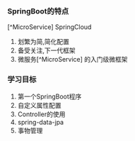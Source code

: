 ### SpringBoot的特点
[^MicroService] SpringCloud
1) 划繁为简,简化配置
2) 备受关注,下一代框架
3) 微服务[^MicroService] 的入门级微框架

### 学习目标
 1) 第一个SpringBoot程序
 2) 自定义属性配置
 3) Controller的使用
 4) spring-data-jpa
 5) 事物管理
